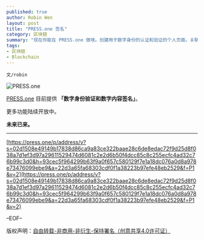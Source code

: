 ```yaml
---
published: true
author: Robin Wen
layout: post
title: "PRESS.one 签名"
category: 区块链
summary: "现在你能在 PRESS.one 做啥。创建用于数字身份的认证和验证的个人页面。关联你各种 SNS 账号或网址，来证明 “你是你”。为文本内容创建数字签名（签名地址 / 内容来源 / 内容版本快照 / 签名时间）。方便地验证他人的数字签名，查看内容快照及签名人身份。融入社群、参与 PRS 生态建设：关注由社群基金运作的『PRS 拓荒者之旅』项目，选择感兴趣 / 能发挥特长的任务完成，并领取 PRS token 作为任务激励。将来 PRESS.one 真正要做的是：基于区块链的数字内容交易及分发网络；利用交易历史的链上存证、可灵活自定义的轻合约、分布式网络、数字货币等技术；推动交易模式的变革，重建数字内容的生产 / 授权 / 分销 / 消费方式。发掘并借助新型的信任关系 / 组织形式 / 驱动模式，重塑内容生产者 / 消费者的角色及关系。去中心化的开放协议，允许任何人基于我们的数据和基础架构来创建应用及内容。透明，高效，平等。"
tags:
- 区块链
- Blockchain
---
```


`文/robin`

![PRESS.one](https://cdn.dbarobin.com/fFXm7J3.jpg)

[PRESS.one](https://press.one/main/p/22d3a65fa68303cdf0f1a38223b97efe48eb2529) 目前提供 **「数字身份验证和数字内容签名」**。

更多功能陆续开放中。

**未来已来。**

***

[https://press.one/p/address/v?s=02d1508e49149b17838d86ca9a83ce322baae28c6de8edac72f9d25d8f038a7d1ef3d97a29611529474d6081c2e2d6b50f4dcc85c8c255ecfc4ad32c76b99c3d0&h=93cec5f964299b63f9a0f657c580129f7e1a18dc076a0d8a978e73476099ebe9&a=22d3a65fa68303cdf0f1a38223b97efe48eb2529&f=P1&v=2](https://press.one/p/address/v?s=02d1508e49149b17838d86ca9a83ce322baae28c6de8edac72f9d25d8f038a7d1ef3d97a29611529474d6081c2e2d6b50f4dcc85c8c255ecfc4ad32c76b99c3d0&h=93cec5f964299b63f9a0f657c580129f7e1a18dc076a0d8a978e73476099ebe9&a=22d3a65fa68303cdf0f1a38223b97efe48eb2529&f=P1&v=2)

–EOF–

版权声明：[自由转载-非商用-非衍生-保持署名（创意共享4.0许可证）](http://creativecommons.org/licenses/by-nc-nd/4.0/deed.zh)
